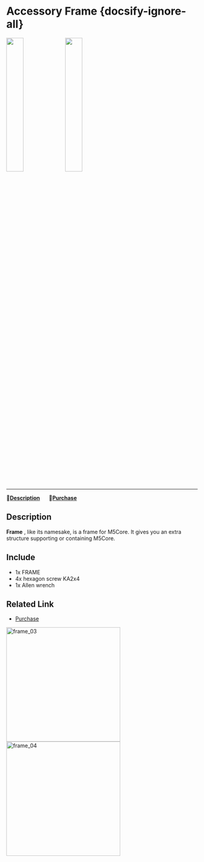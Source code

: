# Accessory Frame {docsify-ignore-all}

<img src="assets/img/product_pics/accessory/frame_01.jpg" width="30%" height="30%">

<img src="assets/img/product_pics/accessory/frame_02.jpg" width="30%" height="30%">

***

:memo:**[Description](#Description)**&nbsp;&nbsp;&nbsp;&nbsp;&nbsp;&nbsp;🛒**[Purchase](https://www.aliexpress.com/store/product/M5Stack-FRAME-Panel-Extended-Install-Components-2-Sets/3226069_32874948519.html?spm=2114.12010615.8148356.2.558e5ef0aiDoWQ)**

## Description

**Frame** , like its namesake, is a frame for M5Core.  It gives you an extra structure supporting or containing M5Core.

## Include

-  1x FRAME
-  4x hexagon screw KA2x4
-  1x Allen wrench

## Related Link

- [Purchase](https://www.aliexpress.com/store/product/M5Stack-2/3226069_32874948519.html)

<img src="assets/img/product_pics/accessory/frame_03.jpg" alt="frame_03" width="300px" height="300px">

<img src="assets/img/product_pics/accessory/frame_04.jpg" alt="frame_04" width="300px" height="300px">

